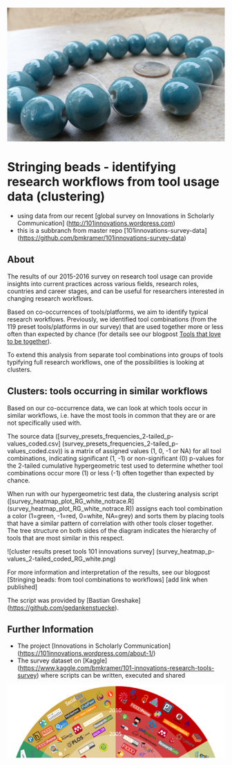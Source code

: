 ![Stringing beads](Stringing_beads_cropped.jpg)

# Stringing beads - identifying research workflows from tool usage data (clustering)
- using data from our recent [global survey on Innovations in Scholarly Communication] (http://101innovations.wordpress.com)
- this is a subbranch from master repo [101innovations-survey-data] (https://github.com/bmkramer/101innovations-survey-data)

## About

The results of our 2015-2016 survey on research tool usage can provide insights into current practices across various fields, research roles, countries and career stages, and can be useful for researchers interested in changing research workflows. 

Based on co-occurrences of tools/platforms, we aim to identify typical research workflows. Previously, we identified tool combinations (from the 119 preset tools/platforms in our survey) that are used together more or less often than expected by chance (for details see our blogpost [Tools that love to be together](https://101innovations.wordpress.com/2016/11/06/tools-that-love-to-be-together/)).

To extend this analysis from separate tool combinations into groups of tools typifying full research workflows, one of the possibilities is looking at clusters.

## Clusters: tools occurring in similar workflows
Based on our co-occurrence data, we can look at which tools occur in similar workflows, i.e. have the most tools in common that they are or are not specifically used with. 

The source data ([survey_presets_frequencies_2-tailed_p-values_coded.csv] (survey_presets_frequencies_2-tailed_p-values_coded.csv)) is a matrix of assigned values (1, 0, -1 or NA) for all tool combinations, indicating significant (1, -1) or non-significant (0) p-values for the 2-tailed cumulative hypergeometric test used to determine whether tool combinations occur more (1) or less (-1) often together than expected by chance. 

When run with our hypergeometric test data, the clustering analysis script ([survey_heatmap_plot_RG_white_notrace.R] (survey_heatmap_plot_RG_white_notrace.R)) assigns each tool combination a color (1=green, -1=red, 0=white, NA=grey) and sorts them by placing tools that have a similar pattern of correlation with other tools closer together. The tree structure on both sides of the diagram indicates the hierarchy of tools that are most similar in this respect.


![cluster results preset tools 101 innovations survey] (survey_heatmap_p-values_2-tailed_coded_RG_white.png)

For more information and interpretation of the results, see our blogpost [Stringing beads: from tool combinations to workflows] [add link when published]

The script was provided by [Bastian Greshake] (https://github.com/gedankenstuecke).

## Further Information

- The project [Innovations in Scholarly Communication] (https://101innovations.wordpress.com/about-1/)
- The survey dataset on [Kaggle] (https://www.kaggle.com/bmkramer/101-innovations-research-tools-survey) where scripts can be written, executed and shared

![101 Innovations in Scholarly Communication](InnoScholComm_figure_jan2015_rising_sun_compressed.png)
